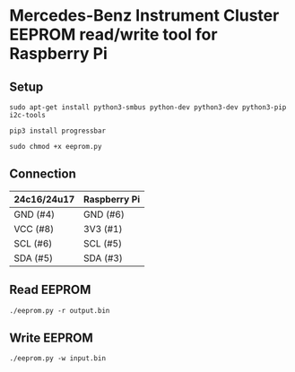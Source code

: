 # Mercedes-Benz Instrument Cluster EEPROM read/write tool for Raspberry Pi

## Setup
```console
sudo apt-get install python3-smbus python-dev python3-dev python3-pip i2c-tools
```
```console
pip3 install progressbar
```
```console
sudo chmod +x eeprom.py
```

## Connection
| 24c16/24u17   | Raspberry Pi |
| ------------- | ------------ |
| GND (#4)      | GND (#6)     |
| VCC (#8)      | 3V3 (#1)     |
| SCL (#6)      | SCL (#5)     |
| SDA (#5)      | SDA (#3)     |

## Read EEPROM
```console
./eeprom.py -r output.bin
```

## Write EEPROM
```console
./eeprom.py -w input.bin
```

